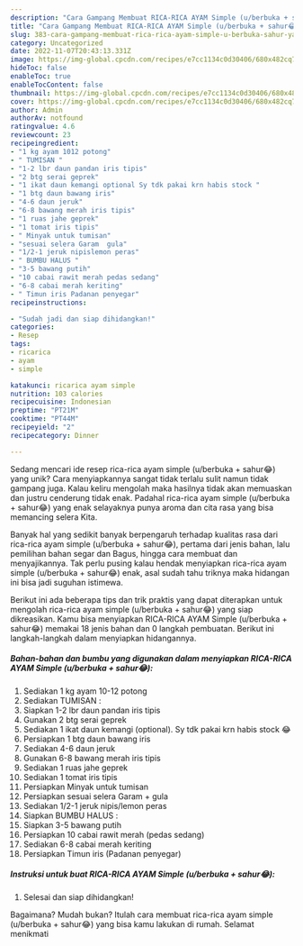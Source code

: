 ```yaml
---
description: "Cara Gampang Membuat RICA-RICA AYAM Simple (u/berbuka + sahur😂) yang Enak"
title: "Cara Gampang Membuat RICA-RICA AYAM Simple (u/berbuka + sahur😂) yang Enak"
slug: 383-cara-gampang-membuat-rica-rica-ayam-simple-u-berbuka-sahur-yang-enak
category: Uncategorized
date: 2022-11-07T20:43:13.331Z
image: https://img-global.cpcdn.com/recipes/e7cc1134c0d30406/680x482cq70/rica-rica-ayam-simple-uberbuka-sahur-foto-resep-utama.jpg
hideToc: false
enableToc: true
enableTocContent: false
thumbnail: https://img-global.cpcdn.com/recipes/e7cc1134c0d30406/680x482cq70/rica-rica-ayam-simple-uberbuka-sahur-foto-resep-utama.jpg
cover: https://img-global.cpcdn.com/recipes/e7cc1134c0d30406/680x482cq70/rica-rica-ayam-simple-uberbuka-sahur-foto-resep-utama.jpg
author: Admin
authorAv: notfound
ratingvalue: 4.6
reviewcount: 23
recipeingredient:
- "1 kg ayam 1012 potong"
- " TUMISAN "
- "1-2 lbr daun pandan iris tipis"
- "2 btg serai geprek"
- "1 ikat daun kemangi optional Sy tdk pakai krn habis stock "
- "1 btg daun bawang iris"
- "4-6 daun jeruk"
- "6-8 bawang merah iris tipis"
- "1 ruas jahe geprek"
- "1 tomat iris tipis"
- " Minyak untuk tumisan"
- "sesuai selera Garam  gula"
- "1/2-1 jeruk nipislemon peras"
- " BUMBU HALUS "
- "3-5 bawang putih"
- "10 cabai rawit merah pedas sedang"
- "6-8 cabai merah keriting"
- " Timun iris Padanan penyegar"
recipeinstructions:

- "Sudah jadi dan siap dihidangkan!"
categories:
- Resep
tags:
- ricarica
- ayam
- simple

katakunci: ricarica ayam simple 
nutrition: 103 calories
recipecuisine: Indonesian
preptime: "PT21M"
cooktime: "PT44M"
recipeyield: "2"
recipecategory: Dinner

---
```





Sedang mencari ide resep rica-rica ayam simple (u/berbuka + sahur😂) yang unik? Cara menyiapkannya sangat tidak terlalu sulit namun tidak gampang juga. Kalau keliru mengolah maka hasilnya tidak akan memuaskan dan justru cenderung tidak enak. Padahal rica-rica ayam simple (u/berbuka + sahur😂) yang enak selayaknya punya aroma dan cita rasa yang bisa memancing selera Kita.





Banyak hal yang sedikit banyak berpengaruh terhadap kualitas rasa dari rica-rica ayam simple (u/berbuka + sahur😂), pertama dari jenis bahan, lalu pemilihan bahan segar dan Bagus, hingga cara membuat dan menyajikannya. Tak perlu pusing kalau hendak menyiapkan rica-rica ayam simple (u/berbuka + sahur😂) enak,      asal sudah tahu triknya maka hidangan ini bisa jadi suguhan istimewa.





















Berikut ini ada beberapa tips dan trik praktis yang dapat diterapkan untuk mengolah rica-rica ayam simple (u/berbuka + sahur😂) yang siap dikreasikan. Kamu bisa menyiapkan RICA-RICA AYAM Simple (u/berbuka + sahur😂) memakai 18 jenis bahan dan 0 langkah pembuatan. Berikut ini langkah-langkah dalam menyiapkan hidangannya.

<!--inarticleads1-->

##### Bahan-bahan dan bumbu yang digunakan dalam menyiapkan RICA-RICA AYAM Simple (u/berbuka + sahur😂):

1. Sediakan 1 kg ayam 10-12 potong
1. Sediakan  TUMISAN :
1. Siapkan 1-2 lbr daun pandan iris tipis
1. Gunakan 2 btg serai geprek
1. Sediakan 1 ikat daun kemangi (optional). Sy tdk pakai krn habis stock 😂
1. Persiapkan 1 btg daun bawang iris
1. Sediakan 4-6 daun jeruk
1. Gunakan 6-8 bawang merah iris tipis
1. Sediakan 1 ruas jahe geprek
1. Sediakan 1 tomat iris tipis
1. Persiapkan  Minyak untuk tumisan
1. Persiapkan sesuai selera Garam + gula
1. Sediakan 1/2-1 jeruk nipis/lemon peras
1. Siapkan  BUMBU HALUS :
1. Siapkan 3-5 bawang putih
1. Persiapkan 10 cabai rawit merah (pedas sedang)
1. Sediakan 6-8 cabai merah keriting
1. Persiapkan  Timun iris (Padanan penyegar)




<!--inarticleads2-->

##### Instruksi untuk buat RICA-RICA AYAM Simple (u/berbuka + sahur😂):


1. Selesai dan siap dihidangkan!



Bagaimana? Mudah bukan? Itulah cara membuat rica-rica ayam simple (u/berbuka + sahur😂) yang bisa kamu lakukan di rumah. Selamat menikmati
